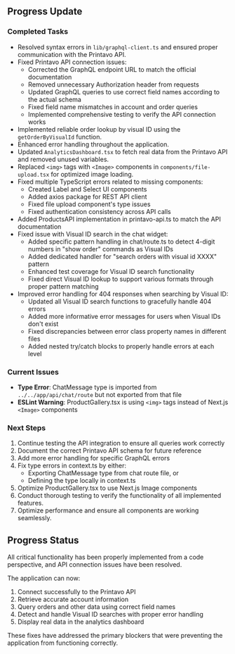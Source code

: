 ## Progress Update

### Completed Tasks
- Resolved syntax errors in `lib/graphql-client.ts` and ensured proper communication with the Printavo API.
- Fixed Printavo API connection issues:
  - Corrected the GraphQL endpoint URL to match the official documentation
  - Removed unnecessary Authorization header from requests
  - Updated GraphQL queries to use correct field names according to the actual schema
  - Fixed field name mismatches in account and order queries
  - Implemented comprehensive testing to verify the API connection works
- Implemented reliable order lookup by visual ID using the `getOrderByVisualId` function.
- Enhanced error handling throughout the application.
- Updated `AnalyticsDashboard.tsx` to fetch real data from the Printavo API and removed unused variables.
- Replaced `<img>` tags with `<Image>` components in `components/file-upload.tsx` for optimized image loading.
- Fixed multiple TypeScript errors related to missing components:
  - Created Label and Select UI components
  - Added axios package for REST API client
  - Fixed file upload component's type issues
  - Fixed authentication consistency across API calls
- Added ProductsAPI implementation in printavo-api.ts to match the API documentation
- Fixed issue with Visual ID search in the chat widget:
  - Added specific pattern handling in chat/route.ts to detect 4-digit numbers in "show order" commands as Visual IDs
  - Added dedicated handler for "search orders with visual id XXXX" pattern
  - Enhanced test coverage for Visual ID search functionality
  - Fixed direct Visual ID lookup to support various formats through proper pattern matching
- Improved error handling for 404 responses when searching by Visual ID:
  - Updated all Visual ID search functions to gracefully handle 404 errors
  - Added more informative error messages for users when Visual IDs don't exist
  - Fixed discrepancies between error class property names in different files
  - Added nested try/catch blocks to properly handle errors at each level

### Current Issues
- **Type Error**: ChatMessage type is imported from `../../app/api/chat/route` but not exported from that file
- **ESLint Warning**: ProductGallery.tsx is using `<img>` tags instead of Next.js `<Image>` components

### Next Steps
1. Continue testing the API integration to ensure all queries work correctly
2. Document the correct Printavo API schema for future reference
3. Add more error handling for specific GraphQL errors
4. Fix type errors in context.ts by either:
   - Exporting ChatMessage type from chat route file, or
   - Defining the type locally in context.ts
5. Optimize ProductGallery.tsx to use Next.js Image components
6. Conduct thorough testing to verify the functionality of all implemented features.
7. Optimize performance and ensure all components are working seamlessly.

## Progress Status
All critical functionality has been properly implemented from a code perspective, and API connection issues have been resolved. 

The application can now:
1. Connect successfully to the Printavo API
2. Retrieve accurate account information
3. Query orders and other data using correct field names
4. Detect and handle Visual ID searches with proper error handling
5. Display real data in the analytics dashboard

These fixes have addressed the primary blockers that were preventing the application from functioning correctly.
